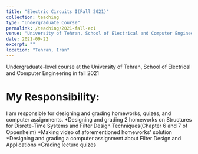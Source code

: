 ```yaml
---
title: "Electric Circuits I(Fall 2021)"
collection: teaching
type: "Undergraduate Course"
permalink: /teaching/2021-fall-ec1
venue: "University of Tehran, School of Electrical and Computer Engineering"
date: 2021-09-22
excerpt: ""
location: "Tehran, Iran"
---
```

Undergraduate-level course at the University of Tehran, School of Electrical and Computer Engineering in fall 2021

My Responsibility:
=====
I am responsible for designing and grading homeworks, quizes, and computer assignments.
*Designing and grading 2 homeworks on Structures for Disrete-Time Systems and Filter Design Techniques(Chapter 6 and 7 of Oppenheim)
*Making video of aforementioned homeworks' solution
*Designing and grading a computer assignment about Filter Design and Applications
*Grading lecture quizes
